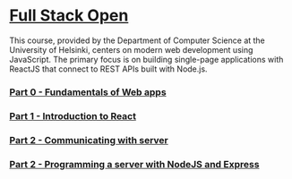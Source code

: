 # [Full Stack Open](https://fullstackopen.com/en/)

This course, provided by the Department of Computer Science at the University of Helsinki, centers on modern web development using JavaScript.
The primary focus is on building single-page applications with ReactJS that connect to REST APIs built with Node.js.

### [Part 0 - Fundamentals of Web apps](./part0)

### [Part 1 - Introduction to React](./part1)

### [Part 2 - Communicating with server](./part2)

### [Part 2 - Programming a server with NodeJS and Express](./part3)
